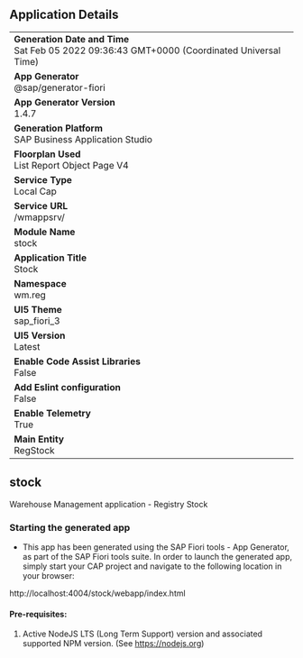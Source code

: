 ## Application Details
|               |
| ------------- |
|**Generation Date and Time**<br>Sat Feb 05 2022 09:36:43 GMT+0000 (Coordinated Universal Time)|
|**App Generator**<br>@sap/generator-fiori|
|**App Generator Version**<br>1.4.7|
|**Generation Platform**<br>SAP Business Application Studio|
|**Floorplan Used**<br>List Report Object Page V4|
|**Service Type**<br>Local Cap|
|**Service URL**<br>/wmappsrv/
|**Module Name**<br>stock|
|**Application Title**<br>Stock|
|**Namespace**<br>wm.reg|
|**UI5 Theme**<br>sap_fiori_3|
|**UI5 Version**<br>Latest|
|**Enable Code Assist Libraries**<br>False|
|**Add Eslint configuration**<br>False|
|**Enable Telemetry**<br>True|
|**Main Entity**<br>RegStock|

## stock

Warehouse Management application - Registry Stock

### Starting the generated app

-   This app has been generated using the SAP Fiori tools - App Generator, as part of the SAP Fiori tools suite.  In order to launch the generated app, simply start your CAP project and navigate to the following location in your browser:

http://localhost:4004/stock/webapp/index.html

#### Pre-requisites:

1. Active NodeJS LTS (Long Term Support) version and associated supported NPM version.  (See https://nodejs.org)


